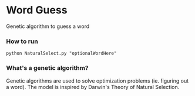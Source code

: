 # Word Guess

Genetic algorithm to guess a word



### How to run

```
python NaturalSelect.py "optionalWordHere"
```

### What's a genetic algorithm?

Genetic algorithms are used to solve optimization problems (ie. figuring out a word). The model is inspired by Darwin's Theory of Natural Selection.
